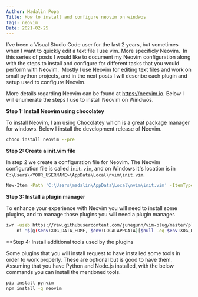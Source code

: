 ```yaml
---
Author: Madalin Popa
Title: How to install and configure neovim on windwos
Tags: neovim
Date: 2021-02-25
---
```


I’ve been a Visual Studio Code user for the last 2 years, but sometimes when I want to
quickly edit a text file I use vim. More specificly Neovim. 
In this series of posts I would like to document my Neovim configuration along with the
steps to install and configure for different tasks that you would perform with Neovim. 
Mostly I use Neovim for editing text files and work on small python projects, and in the next
posts I will describe each plugin and setup used to configure Neovim.

More details regarding Neovim can be found at https://neovim.io. Below I will enumerate the steps I use to install Neovim on Windwos. 

**Step 1: Install Neovim using chocolatey**

To install Neovim, I am using Chocolatey which is a great package manager for windows. Below I install the development release of Neovim. 

```bash
choco install neovim --pre
```
**Step 2: Create a init.vim file**

In step 2 we create a configuration file for Neovim. The Neovim configuration file is called `init.vim`, and on Windows it's location is in `C:\Users\<YOUR_USERNAME>\AppData\Local\nvim\init.vim`.

```bash
New-Item -Path 'C:\Users\madalin\AppData\Local\nvim\init.vim' -ItemType File
```
**Step 3: Install a plugin manager**

To enhance your experience with Neovim you will need to install some plugins, and to manage those plugins you will need a plugin manager. 
```bash
iwr -useb https://raw.githubusercontent.com/junegunn/vim-plug/master/plug.vim |`
    ni "$(@($env:XDG_DATA_HOME, $env:LOCALAPPDATA)[$null -eq $env:XDG_DATA_HOME])/nvim-data/site/autoload/plug.vim" -Force
```
**Step 4: Install additional tools used by the plugins

Some plugins that you will install request to have installed some tools in order to work properly. These are optional but is good to have them. 
Assuming that you have Python and Node.js installed, with the below commands you can install the mentioned tools.
```bash
pip install pynvim
npm install -g neovim
```






